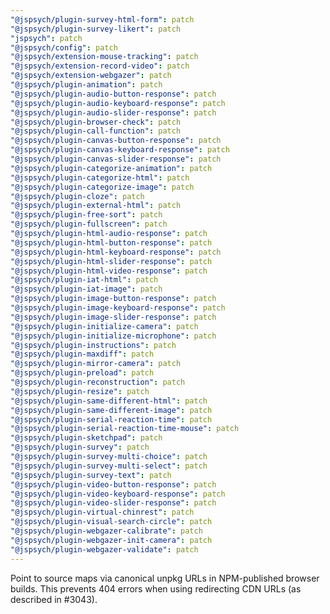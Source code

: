 ```yaml
---
"@jspsych/plugin-survey-html-form": patch
"@jspsych/plugin-survey-likert": patch
"jspsych": patch
"@jspsych/config": patch
"@jspsych/extension-mouse-tracking": patch
"@jspsych/extension-record-video": patch
"@jspsych/extension-webgazer": patch
"@jspsych/plugin-animation": patch
"@jspsych/plugin-audio-button-response": patch
"@jspsych/plugin-audio-keyboard-response": patch
"@jspsych/plugin-audio-slider-response": patch
"@jspsych/plugin-browser-check": patch
"@jspsych/plugin-call-function": patch
"@jspsych/plugin-canvas-button-response": patch
"@jspsych/plugin-canvas-keyboard-response": patch
"@jspsych/plugin-canvas-slider-response": patch
"@jspsych/plugin-categorize-animation": patch
"@jspsych/plugin-categorize-html": patch
"@jspsych/plugin-categorize-image": patch
"@jspsych/plugin-cloze": patch
"@jspsych/plugin-external-html": patch
"@jspsych/plugin-free-sort": patch
"@jspsych/plugin-fullscreen": patch
"@jspsych/plugin-html-audio-response": patch
"@jspsych/plugin-html-button-response": patch
"@jspsych/plugin-html-keyboard-response": patch
"@jspsych/plugin-html-slider-response": patch
"@jspsych/plugin-html-video-response": patch
"@jspsych/plugin-iat-html": patch
"@jspsych/plugin-iat-image": patch
"@jspsych/plugin-image-button-response": patch
"@jspsych/plugin-image-keyboard-response": patch
"@jspsych/plugin-image-slider-response": patch
"@jspsych/plugin-initialize-camera": patch
"@jspsych/plugin-initialize-microphone": patch
"@jspsych/plugin-instructions": patch
"@jspsych/plugin-maxdiff": patch
"@jspsych/plugin-mirror-camera": patch
"@jspsych/plugin-preload": patch
"@jspsych/plugin-reconstruction": patch
"@jspsych/plugin-resize": patch
"@jspsych/plugin-same-different-html": patch
"@jspsych/plugin-same-different-image": patch
"@jspsych/plugin-serial-reaction-time": patch
"@jspsych/plugin-serial-reaction-time-mouse": patch
"@jspsych/plugin-sketchpad": patch
"@jspsych/plugin-survey": patch
"@jspsych/plugin-survey-multi-choice": patch
"@jspsych/plugin-survey-multi-select": patch
"@jspsych/plugin-survey-text": patch
"@jspsych/plugin-video-button-response": patch
"@jspsych/plugin-video-keyboard-response": patch
"@jspsych/plugin-video-slider-response": patch
"@jspsych/plugin-virtual-chinrest": patch
"@jspsych/plugin-visual-search-circle": patch
"@jspsych/plugin-webgazer-calibrate": patch
"@jspsych/plugin-webgazer-init-camera": patch
"@jspsych/plugin-webgazer-validate": patch
---
```


Point to source maps via canonical unpkg URLs in NPM-published browser builds. This prevents 404 errors when using redirecting CDN URLs (as described in #3043).
